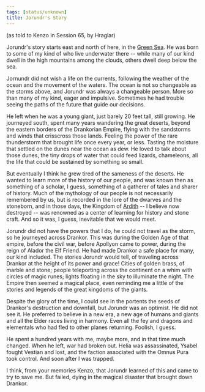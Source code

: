 ```yaml
---
tags: [status/unknown]
title: Jorundr's Story
---
```


(as told to Kenzo in Session 65, by Hraglar)

Jorundr's story starts east and north of here, in the [Green Sea](<../../../gazetteer/green-sea.md>). He was born to some of my kind of who live underwater there -- while many of our kind dwell in the high mountains among the clouds, others dwell deep below the sea. 

Jornundr did not wish a life on the currents, following the weather of the ocean and the movement of the waters. The ocean is not so changeable as the storms above, and Jorundr was always a changeable person. More so than many of my kind, eager and impulsive. Sometimes he had trouble seeing the paths of the future that guide our decisions. 

He left when he was a young giant, just barely 20 feet tall, still growing. He journeyed south, spent many years wandering the great deserts, beyond the eastern borders of the Drankorian Empire, flying with the sandstorms and winds that crisscross those lands. Feeling the power of the rare thunderstorm that brought life once every year, or less. Tasting the moisture that settled on the dunes near the ocean as dew. He loved to talk about those dunes, the tiny drops of water that could feed lizards, chameleons, all the life that could be sustained by something so small.

But eventually I think he grew tired of the sameness of the deserts. He wanted to learn more of the history of our people, and was known then as something of a scholar, I guess, something of a gatherer of tales and sharer of history. Much of the mythology of our people is not necessarily remembered by us, but is recorded in the lore of the dwarves and the stoneborn, and in those days, the Kingdom of [Ardith](<../../../gazetteer/sentinel-range/dwarven-kingdoms/ardith.md>) -- I believe now destroyed -- was renowned as a center of learning for history and stone craft. And so it was, I guess, inevitable that we would meet. 

Jorundr did not have the powers that I do, he could not travel as the storm, so he journeyed across Drankor. This was during the Golden Age of that empire, before the civil war, before Apollyon came to power, during the reign of Alador the Elf Friend. He had made Drankor a safe place for many, our kind included. The stories Jorundr would tell, of traveling across Drankor at the height of its power and grace! Cities of golden brass, of marble and stone; people teleporting across the continent on a whim with circles of magic runes; lights floating in the sky to illuminate the night. The Empire then seemed a magical place, even reminding me a little of the stories and legends of the great kingdoms of the giants. 

Despite the glory of the time, I could see in the portents the seeds of Drankor's destruction and downfall, but Jorundr was an optimist. He did not see it. He preferred to believe in a new era, a new age of humans and giants and all the Elder races living in harmony. Even all the fey and dragons and elementals who had fled to other planes returning. Foolish, I guess. 

He spent a hundred years with me, maybe more, and in that time much changed. When he left, war had broken out. Helia was assassinated, Ysabel fought Vestian and lost, and the faction associated with the Omnus Pura took control. And soon after I was trapped. 

I think, from your memories Kenzo, that Jorundr learned of this and came to try to save me. But failed, dying in the magical disaster that brought down Drankor. 
